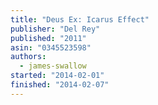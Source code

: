 ```yaml
---
title: "Deus Ex: Icarus Effect"
publisher: "Del Rey"
published: "2011"
asin: "0345523598"
authors:
  - james-swallow
started: "2014-02-01"
finished: "2014-02-07"
---
```


